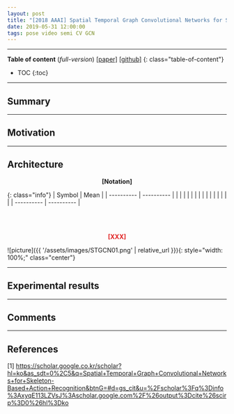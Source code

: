 ```yaml
---
layout: post
title: "[2018 AAAI] Spatial Temporal Graph Convolutional Networks for Skeleton-Based Action Recognition (*incomplete*)"
date: 2019-05-31 12:00:00
tags: pose video semi CV GCN 
---
```


<!--more-->

---

**Table of content** (*full-version*)
[[paper]](https://arxiv.org/pdf/1801.07455.pdf) [[github]](https://github.com/yysijie/st-gcn)
{: class="table-of-content"}
* TOC
{:toc}

---

## Summary

---

## Motivation

---

## Architecture


<p align="center" style="font-weight: bold;">
[Notation]
</p>

{: class="info"}
| Symbol | Mean |
| ---------- | ---------- |
|  |  |
|  |  |
|  |  |
|  |  |
|  |  |
| ---------- | ---------- |

<br/>



<br/>
<p align="center" style="color: #e01f1f; font-weight: bold;">[XXX]</p>
![picture]({{ '/assets/images/STGCN01.png' | relative_url }}){: style="width: 100%;" class="center"}
<br/>

---
  
## Experimental results

---

## Comments

---

## References

[1] https://scholar.google.co.kr/scholar?hl=ko&as_sdt=0%2C5&q=Spatial+Temporal+Graph+Convolutional+Networks+for+Skeleton-Based+Action+Recognition&btnG=#d=gs_cit&u=%2Fscholar%3Fq%3Dinfo%3AxyqE113LZVsJ%3Ascholar.google.com%2F%26output%3Dcite%26scirp%3D0%26hl%3Dko
